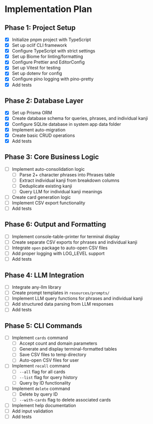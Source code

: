 # Implementation Plan

## Phase 1: Project Setup

- [x] Initialize pnpm project with TypeScript
- [x] Set up oclif CLI framework
- [x] Configure TypeScript with strict settings
- [x] Set up Biome for linting/formatting
- [x] Configure Prettier and EditorConfig
- [x] Set up Vitest for testing
- [x] Set up dotenv for config
- [x] Configure pino logging with pino-pretty
- [x] Add tests

## Phase 2: Database Layer

- [x] Set up Prisma ORM
- [x] Create database schema for queries, phrases, and individual kanji
- [x] Configure SQLite database in system app data folder
- [x] Implement auto-migration
- [x] Create basic CRUD operations
- [x] Add tests

## Phase 3: Core Business Logic

- [ ] Implement auto-consolidation logic
  - [ ] Parse 2+ character phrases into Phrases table
  - [ ] Extract individual kanji from breakdown columns
  - [ ] Deduplicate existing kanji
  - [ ] Query LLM for individual kanji meanings
- [ ] Create card generation logic
- [ ] Implement CSV export functionality
- [ ] Add tests

## Phase 6: Output and Formatting

- [ ] Implement console-table-printer for terminal display
- [ ] Create separate CSV exports for phrases and individual kanji
- [ ] Integrate `open` package to auto-open CSV files
- [ ] Add proper logging with LOG_LEVEL support
- [ ] Add tests

## Phase 4: LLM Integration

- [ ] Integrate any-llm library
- [ ] Create prompt templates in `resources/prompts/`
- [ ] Implement LLM query functions for phrases and individual kanji
- [ ] Add structured data parsing from LLM responses
- [ ] Add tests

## Phase 5: CLI Commands

- [ ] Implement `cards` command
  - [ ] Accept count and domain parameters
  - [ ] Generate and display terminal-formatted tables
  - [ ] Save CSV files to temp directory
  - [ ] Auto-open CSV files for user
- [ ] Implement `recall` command
  - [ ] `--all` flag for all cards
  - [ ] `--list` flag for query history
  - [ ] Query by ID functionality
- [ ] Implement `delete` command
  - [ ] Delete by query ID
  - [ ] `--with-cards` flag to delete associated cards
- [ ] Implement help documentation
- [ ] Add input validation
- [ ] Add tests
